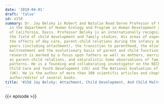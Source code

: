```yaml
---
date: '2019-04-01'
draft: 'false'
id: e158
summary: Dr. Jay Belsky is Robert and Natalie Read Dorne Professor of Human Development
  in the Department of Human Ecology and Program in Human Development at the University
  of California, Davis. Professor Belsky is an internationally recognized expert in
  the field of child development and family studies. His areas of expertise include
  the effects of day care, parent-child relations during the infancy and early childhood
  years (including attachment), the transition to parenthood, the etiology of child
  maltreatment and the evolutionary basis of parent and child functioning. Dr. Belsky's
  research is marked by a focus upon fathers as well as mothers, marriages as well
  as parent-child relations, and naturalistic home observations of family interaction
  patterns. He is a founding and collaborating investigator on the NICHD Study of
  Child Care and Youth Development (US) and The National Evaluation of Sure Start
  (UK). He is the author of more than 300 scientific articles and chapters and the
  author/editor of several books.
title: '#158 Jay Belsky: Attachment, Child Development, And Child Maltreatment'
---
```

{{< episode >}}
